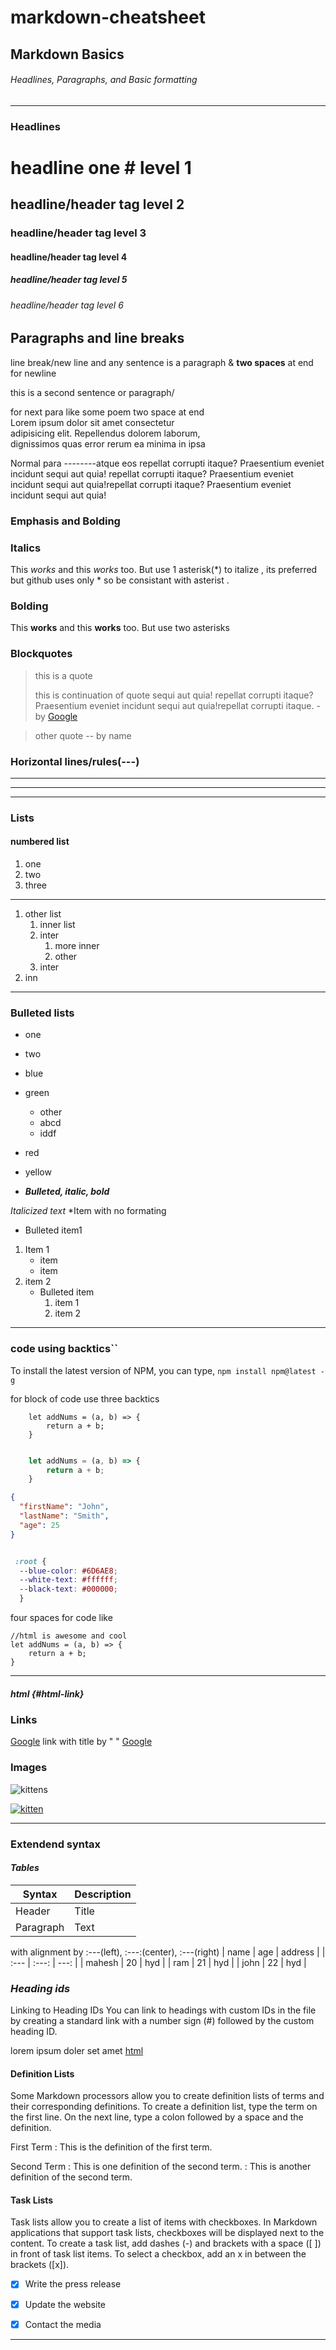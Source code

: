 # markdown-cheatsheet

## Markdown Basics

###### Headlines, Paragraphs, and Basic formatting
---
### Headlines

# headline one # level 1
## headline/header tag level 2
### headline/header tag level 3
#### headline/header tag level 4
##### headline/header tag level 5
###### headline/header tag level 6

## Paragraphs and line breaks

line break/new line and any sentence is a paragraph & **two spaces** at end for newline

this is a second sentence or paragraph/ 

for next para like some poem two space at end    
Lorem ipsum dolor sit amet consectetur  
adipisicing elit.
Repellendus dolorem laborum,  
dignissimos quas error rerum ea minima in ipsa  

Normal para --------atque eos repellat corrupti itaque? Praesentium eveniet incidunt sequi aut quia! repellat corrupti itaque? Praesentium eveniet incidunt sequi aut quia!repellat corrupti itaque? Praesentium eveniet incidunt sequi aut quia!


### Emphasis and Bolding

### Italics

This *works* and this _works_ too. But use  1 asterisk(*) to italize , its preferred but github uses only * so be consistant with asterist .

### Bolding

This **works** and this __works__ too. But use two asterisks



### Blockquotes

> this is a quote
>
> this is continuation of quote sequi aut quia! repellat corrupti itaque? Praesentium eveniet incidunt sequi aut quia!repellat corrupti itaque. - by [Google](http://google.com "link to google")
>
>

> other quote -- by name

### Horizontal lines/rules(---)  
---
___
***

### Lists

#### numbered list

1. one
2. two
3. three

---

1. other list
   1. inner list
   2. inter
      1. more inner
      2. other  
   3. inter
2. inn



---

### Bulleted lists

* one
* two


* blue 
* green
  * other
  * abcd
  * iddf
* red
* yellow
* ***Bulleted, italic, bold***

*Italicized text*
*Item with no formating
* Bulleted item1


1. Item 1
   * item
   * item
2. item 2
    * Bulleted item
        1. item 1
        2. item 2



---

### code using backtics``

To install the latest version of NPM, you can type, `npm install npm@latest -g`

for block of code use three backtics

```
    let addNums = (a, b) => {
        return a + b;
    }
```

```javascript

    let addNums = (a, b) => {
        return a + b;
    }

```
```json
{
  "firstName": "John",
  "lastName": "Smith",
  "age": 25
}
```




```css

 :root {
  --blue-color: #6D6AE8;
  --white-text: #ffffff;
  --black-text: #000000;
  }

```
four spaces for code like

    //html is awesome and cool
    let addNums = (a, b) => {
        return a + b;
    }

---
##### html {#html-link}

### Links

[Google](http://google.com)
link with title by " "
[Google](http://google.com "link to google")


### Images

![kittens](http://placekitten.com/400/200 "img title")

[![kitten](http://placekitten.com/200/300 "img alt text") ](http://google.com "link to google")

---
### Extendend syntax

#### *Tables*

| Syntax | Description |
| --- | ----------- |
| Header | Title |
| Paragraph | Text |

with alignment by :---(left), :---:(center), :---(right)
| name | age | address |
| :--- | :---: | ---: |
| mahesh | 20 | hyd |
| ram | 21 | hyd |
| john | 22 | hyd |


### *Heading ids*

Linking to Heading IDs
You can link to headings with custom IDs in the file by creating a standard link with a number sign (#) followed by the custom heading ID.

lorem ipsum doler set amet [html](#html-link)


#### Definition Lists
Some Markdown processors allow you to create definition lists of terms and their corresponding definitions. To create a definition list, type the term on the first line. On the next line, type a colon followed by a space and the definition.

First Term
: This is the definition of the first term.

Second Term
: This is one definition of the second term.
: This is another definition of the second term.


#### Task Lists
Task lists allow you to create a list of items with checkboxes. In Markdown applications that support task lists, checkboxes will be displayed next to the content. To create a task list, add dashes (-) and brackets with a space ([ ]) in front of task list items. To select a checkbox, add an x in between the brackets ([x]).

- [x] Write the press release
- [x] Update the website
- [x] Contact the media


---





